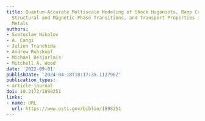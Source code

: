```yaml
---
title: Quantum-Accurate Multiscale Modeling of Shock Hugoniots, Ramp Compression Paths,
  Structural and Magnetic Phase Transitions, and Transport Properties in Highly Compressed
  Metals
authors:
- Svetoslav Nikolov
- A. Cangi
- Julien Tranchida
- Andrew Rohskopf
- Michael Desjarlais
- Mitchell A. Wood
date: '2022-09-01'
publishDate: '2024-04-18T18:17:35.112796Z'
publication_types:
- article-journal
doi: 10.2172/1898251
links:
- name: URL
  url: https://www.osti.gov/biblio/1898251
---
```

